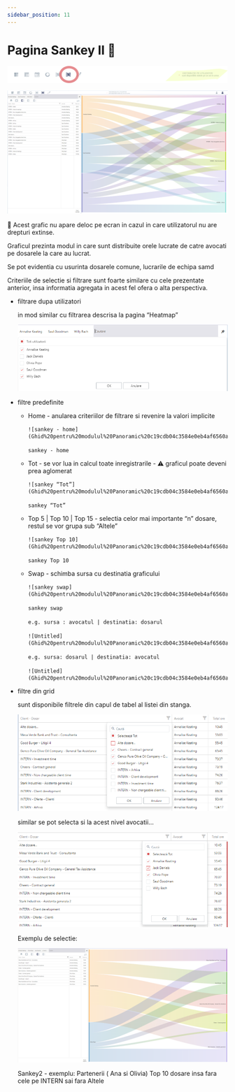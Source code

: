 ```yaml
---
sidebar_position: 11
---
```


# Pagina Sankey II 👥

![sankey2_1.png](Ghid%20pentru%20modulul%20Panoramic%20c19cdb04c3584e0eb4af6560ae6704b6/sankey2_1.png)

![Untitled](Ghid%20pentru%20modulul%20Panoramic%20c19cdb04c3584e0eb4af6560ae6704b6/Untitled%2063.png)

👥 Acest grafic nu apare deloc pe ecran in cazul in care utilizatorul nu are drepturi extinse.

Graficul prezinta modul in care sunt distribuite orele lucrate de catre avocati pe dosarele la care au lucrat.

Se pot evidentia cu usurinta dosarele comune, lucrarile de echipa samd

Criteriile de selectie si filtrare sunt foarte similare cu cele prezentate anterior, insa informatia agregata in acest fel ofera o alta perspectiva.

- filtrare dupa utilizatori

    in mod similar cu filtrarea descrisa la pagina “Heatmap”

    ![Untitled](Ghid%20pentru%20modulul%20Panoramic%20c19cdb04c3584e0eb4af6560ae6704b6/Untitled%2040.png)

- filtre predefinite
  - Home - anularea criteriilor de filtrare si revenire la valori implicite

        ![sankey - home](Ghid%20pentru%20modulul%20Panoramic%20c19cdb04c3584e0eb4af6560ae6704b6/Untitled%2050.png)

        sankey - home

  - Tot - se vor lua in calcul toate inregistrarile - ⚠️ graficul poate deveni prea aglomerat

        ![sankey “Tot”](Ghid%20pentru%20modulul%20Panoramic%20c19cdb04c3584e0eb4af6560ae6704b6/Untitled%2051.png)

        sankey “Tot”

  - Top 5 | Top 10 | Top 15 - selectia celor mai importante “n” dosare, restul se vor grupa sub “Altele”

        ![sankey Top 10](Ghid%20pentru%20modulul%20Panoramic%20c19cdb04c3584e0eb4af6560ae6704b6/Untitled%2052.png)

        sankey Top 10

  - Swap - schimba sursa  cu destinatia graficului

        ![sankey swap](Ghid%20pentru%20modulul%20Panoramic%20c19cdb04c3584e0eb4af6560ae6704b6/Untitled%2053.png)

        sankey swap

        e.g. sursa : avocatul | destinatia: dosarul

        ![Untitled](Ghid%20pentru%20modulul%20Panoramic%20c19cdb04c3584e0eb4af6560ae6704b6/Untitled%2064.png)

        e.g. sursa: dosarul | destinatia: avocatul

        ![Untitled](Ghid%20pentru%20modulul%20Panoramic%20c19cdb04c3584e0eb4af6560ae6704b6/Untitled%2065.png)

- filtre din grid

    sunt disponibile filtrele din capul de tabel al listei din stanga.

    ![Untitled](Ghid%20pentru%20modulul%20Panoramic%20c19cdb04c3584e0eb4af6560ae6704b6/Untitled%2066.png)

    similar se pot selecta si la acest nivel avocatii…

    ![Untitled](Ghid%20pentru%20modulul%20Panoramic%20c19cdb04c3584e0eb4af6560ae6704b6/Untitled%2067.png)

    Exemplu de selectie:

    ![Sankey2 - exemplu:  Partenerii ( Ana si Olivia) Top 10 dosare insa fara cele pe INTERN sai fara Altele](Ghid%20pentru%20modulul%20Panoramic%20c19cdb04c3584e0eb4af6560ae6704b6/Untitled%2068.png)

    Sankey2 - exemplu:  Partenerii ( Ana si Olivia) Top 10 dosare insa fara cele pe INTERN sai fara Altele
